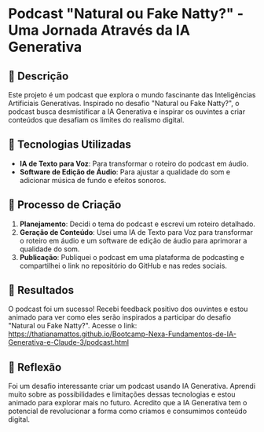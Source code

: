 # Podcast "Natural ou Fake Natty?" - Uma Jornada Através da IA Generativa

## 📒 Descrição
Este projeto é um podcast que explora o mundo fascinante das Inteligências Artificiais Generativas. Inspirado no desafio "Natural ou Fake Natty?", o podcast busca desmistificar a IA Generativa e inspirar os ouvintes a criar conteúdos que desafiam os limites do realismo digital.

## 🤖 Tecnologias Utilizadas
- **IA de Texto para Voz**: Para transformar o roteiro do podcast em áudio.
- **Software de Edição de Áudio**: Para ajustar a qualidade do som e adicionar música de fundo e efeitos sonoros.

## 🧐 Processo de Criação
1. **Planejamento**: Decidi o tema do podcast e escrevi um roteiro detalhado.
2. **Geração de Conteúdo**: Usei uma IA de Texto para Voz para transformar o roteiro em áudio e um software de edição de áudio para aprimorar a qualidade do som.
3. **Publicação**: Publiquei o podcast em uma plataforma de podcasting e compartilhei o link no repositório do GitHub e nas redes sociais.

## 🚀 Resultados
O podcast foi um sucesso! Recebi feedback positivo dos ouvintes e estou animado para ver como eles serão inspirados a participar do desafio "Natural ou Fake Natty?".
Acesse o link: 
https://thatianamattos.github.io/Bootcamp-Nexa-Fundamentos-de-IA-Generativa-e-Claude-3/podcast.html
## 💭 Reflexão
Foi um desafio interessante criar um podcast usando IA Generativa. Aprendi muito sobre as possibilidades e limitações dessas tecnologias e estou animado para explorar mais no futuro. Acredito que a IA Generativa tem o potencial de revolucionar a forma como criamos e consumimos conteúdo digital.
